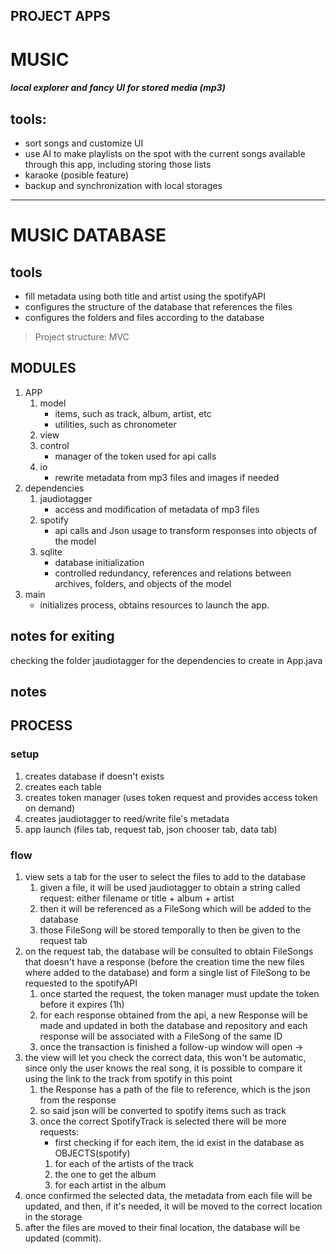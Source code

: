 PROJECT APPS
---
# MUSIC
#### *local explorer and fancy UI for stored media (mp3)*

## tools:
- sort songs and customize UI
- use AI to make playlists on the spot with the current songs available through this app, including storing those lists
- karaoke (posible feature)
- backup and synchronization with local storages

---
# MUSIC DATABASE

## tools
- fill metadata using both title and artist using the spotifyAPI
- configures the structure of the database that references the files
- configures the folders and files according to the database

> Project structure: MVC

## MODULES

1. APP
   1. model
      + items, such as track, album, artist, etc
      + utilities, such as chronometer
   2. view
   3. control
      + manager of the token used for api calls
   4. io
      + rewrite metadata from mp3 files and images if needed
2. dependencies
   1. jaudiotagger
      + access and modification of metadata of mp3 files
   2. spotify
      + api calls and Json usage to transform responses into
        objects of the model
   3. sqlite
      + database initialization
      + controlled redundancy, references and relations 
        between archives, folders, and objects of the model
3. main
   + initializes process, obtains resources to launch the app. 

## notes for exiting
checking the folder jaudiotagger for the dependencies to create in App.java

## notes


## PROCESS

### setup
1. creates database if doesn't exists
2. creates each table
3. creates token manager (uses token request and provides access token on demand)
4. creates jaudiotagger to reed/write file's metadata
5. app launch (files tab, request tab, json chooser tab, data tab)

### flow
1. view sets a tab for the user to select the files to add to the database
   1. given a file, it will be used jaudiotagger to obtain a string called request:
      either filename or title + album + artist
   2. then it will be referenced as a FileSong which will be added to the database
   3. those FileSong will be stored temporally to then be given to the request tab
2. on the request tab, the database will be consulted to obtain FileSongs that doesn't have a response 
   (before the creation time the new files where added to the database) 
   and form a single list of FileSong to be requested to the spotifyAPI
   1. once started the request, the token manager must update the token before it expires (1h)
   2. for each response obtained from the api, a new Response will be made and updated in both the database and repository
      and each response will be associated with a FileSong of the same ID
   3. once the transaction is finished a follow-up window will open ->
3. the view will let you check the correct data, this won't be automatic,
   since only the user knows the real song, it is possible to compare it 
   using the link to the track from spotify in this point
   1. the Response has a path of the file to reference, which is the json from the response
   2. so said json will be converted to spotify items such as track
   3. once the correct SpotifyTrack is selected there will be more requests:
      + first checking if for each item, the id exist in the database as OBJECTS(spotify)
      1. for each of the artists of the track
      2. the one to get the album
      3. for each artist in the album 
4. once confirmed the selected data, the metadata from each file will be updated,
   and then, if it's needed, it will be moved to the correct location in the storage
5. after the files are moved to their final location, the database will be updated (commit).

